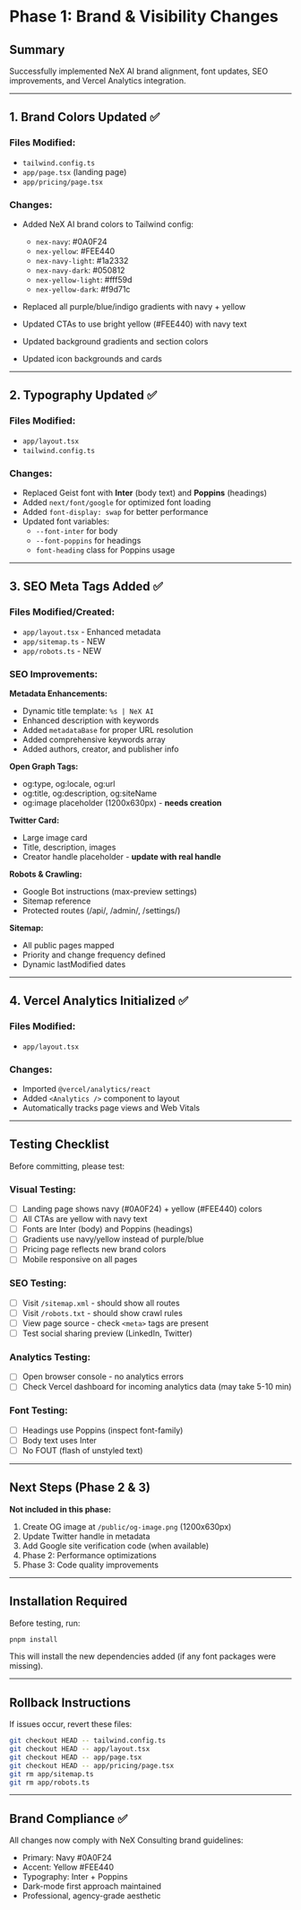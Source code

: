 # Phase 1: Brand & Visibility Changes

## Summary
Successfully implemented NeX AI brand alignment, font updates, SEO improvements, and Vercel Analytics integration.

---

## 1. Brand Colors Updated ✅

### Files Modified:
- `tailwind.config.ts`
- `app/page.tsx` (landing page)
- `app/pricing/page.tsx`

### Changes:
- Added NeX AI brand colors to Tailwind config:
  - `nex-navy`: #0A0F24
  - `nex-yellow`: #FEE440
  - `nex-navy-light`: #1a2332
  - `nex-navy-dark`: #050812
  - `nex-yellow-light`: #fff59d
  - `nex-yellow-dark`: #f9d71c

- Replaced all purple/blue/indigo gradients with navy + yellow
- Updated CTAs to use bright yellow (#FEE440) with navy text
- Updated background gradients and section colors
- Updated icon backgrounds and cards

---

## 2. Typography Updated ✅

### Files Modified:
- `app/layout.tsx`
- `tailwind.config.ts`

### Changes:
- Replaced Geist font with **Inter** (body text) and **Poppins** (headings)
- Added `next/font/google` for optimized font loading
- Added `font-display: swap` for better performance
- Updated font variables:
  - `--font-inter` for body
  - `--font-poppins` for headings
  - `font-heading` class for Poppins usage

---

## 3. SEO Meta Tags Added ✅

### Files Modified/Created:
- `app/layout.tsx` - Enhanced metadata
- `app/sitemap.ts` - NEW
- `app/robots.ts` - NEW

### SEO Improvements:
**Metadata Enhancements:**
- Dynamic title template: `%s | NeX AI`
- Enhanced description with keywords
- Added `metadataBase` for proper URL resolution
- Added comprehensive keywords array
- Added authors, creator, and publisher info

**Open Graph Tags:**
- og:type, og:locale, og:url
- og:title, og:description, og:siteName
- og:image placeholder (1200x630px) - **needs creation**

**Twitter Card:**
- Large image card
- Title, description, images
- Creator handle placeholder - **update with real handle**

**Robots & Crawling:**
- Google Bot instructions (max-preview settings)
- Sitemap reference
- Protected routes (/api/, /admin/, /settings/)

**Sitemap:**
- All public pages mapped
- Priority and change frequency defined
- Dynamic lastModified dates

---

## 4. Vercel Analytics Initialized ✅

### Files Modified:
- `app/layout.tsx`

### Changes:
- Imported `@vercel/analytics/react`
- Added `<Analytics />` component to layout
- Automatically tracks page views and Web Vitals

---

## Testing Checklist

Before committing, please test:

### Visual Testing:
- [ ] Landing page shows navy (#0A0F24) + yellow (#FEE440) colors
- [ ] All CTAs are yellow with navy text
- [ ] Fonts are Inter (body) and Poppins (headings)
- [ ] Gradients use navy/yellow instead of purple/blue
- [ ] Pricing page reflects new brand colors
- [ ] Mobile responsive on all pages

### SEO Testing:
- [ ] Visit `/sitemap.xml` - should show all routes
- [ ] Visit `/robots.txt` - should show crawl rules
- [ ] View page source - check `<meta>` tags are present
- [ ] Test social sharing preview (LinkedIn, Twitter)

### Analytics Testing:
- [ ] Open browser console - no analytics errors
- [ ] Check Vercel dashboard for incoming analytics data (may take 5-10 min)

### Font Testing:
- [ ] Headings use Poppins (inspect font-family)
- [ ] Body text uses Inter
- [ ] No FOUT (flash of unstyled text)

---

## Next Steps (Phase 2 & 3)

**Not included in this phase:**
1. Create OG image at `/public/og-image.png` (1200x630px)
2. Update Twitter handle in metadata
3. Add Google site verification code (when available)
4. Phase 2: Performance optimizations
5. Phase 3: Code quality improvements

---

## Installation Required

Before testing, run:
```bash
pnpm install
```

This will install the new dependencies added (if any font packages were missing).

---

## Rollback Instructions

If issues occur, revert these files:
```bash
git checkout HEAD -- tailwind.config.ts
git checkout HEAD -- app/layout.tsx
git checkout HEAD -- app/page.tsx
git checkout HEAD -- app/pricing/page.tsx
git rm app/sitemap.ts
git rm app/robots.ts
```

---

## Brand Compliance ✅

All changes now comply with NeX Consulting brand guidelines:
- Primary: Navy #0A0F24
- Accent: Yellow #FEE440
- Typography: Inter + Poppins
- Dark-mode first approach maintained
- Professional, agency-grade aesthetic
